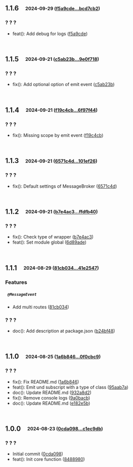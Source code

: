 ## **1.1.6**&emsp;<sub><sup>2024-09-29 ([f5a9cde...bcd7cb2](https://github.com/cubiless/nestjs-message-broker/compare/f5a9cde1d838b3df95a23be3810889eb4390d84b...bcd7cb2968efdb1dcfe50f6ff33a3b97e43e12c3?diff=split))</sup></sub>

### ? ? ?

- feat\(\): Add debug for logs ([f5a9cde](https://github.com/cubiless/nestjs-message-broker/commit/f5a9cde1d838b3df95a23be3810889eb4390d84b))

<br>

## **1.1.5**&emsp;<sub><sup>2024-09-21 ([c5ab23b...9e0f718](https://github.com/cubiless/nestjs-message-broker/compare/c5ab23bcec6ac30998b7c391cbb771ee107ab800...9e0f718b5329f3adc42eba5f1dd89422c5008bc9?diff=split))</sup></sub>

### ? ? ?

- fix\(\): Add optional option of emit event ([c5ab23b](https://github.com/cubiless/nestjs-message-broker/commit/c5ab23bcec6ac30998b7c391cbb771ee107ab800))

<br>

## **1.1.4**&emsp;<sub><sup>2024-09-21 ([f19c4cb...6f97f44](https://github.com/cubiless/nestjs-message-broker/compare/f19c4cb66d5fb804d7e90d50fec4fe6c81b5f5b6...6f97f44b521175f93e31f588631060b3bc84f0a4?diff=split))</sup></sub>

### ? ? ?

- fix\(\): Missing scope by emit event ([f19c4cb](https://github.com/cubiless/nestjs-message-broker/commit/f19c4cb66d5fb804d7e90d50fec4fe6c81b5f5b6))

<br>

## **1.1.3**&emsp;<sub><sup>2024-09-21 ([6571c4d...101ef26](https://github.com/cubiless/nestjs-message-broker/compare/6571c4d9fdb3c2d8a0b42de3f3af6e6d2e154bc7...101ef26510b7d37f96704e14260ef168edd9e6e4?diff=split))</sup></sub>

### ? ? ?

- fix\(\): Default settings of MessageBroker ([6571c4d](https://github.com/cubiless/nestjs-message-broker/commit/6571c4d9fdb3c2d8a0b42de3f3af6e6d2e154bc7))

<br>

## **1.1.2**&emsp;<sub><sup>2024-09-21 ([b7e4ac3...ffdfb40](https://github.com/cubiless/nestjs-message-broker/compare/b7e4ac38b53bfedb563b92cca90bd459b44846e2...ffdfb4038b5def4acfe16280875f613823594897?diff=split))</sup></sub>

### ? ? ?

- fix\(\): Check type of wrapper ([b7e4ac3](https://github.com/cubiless/nestjs-message-broker/commit/b7e4ac38b53bfedb563b92cca90bd459b44846e2))
- feat\(\): Set module global ([6d89ade](https://github.com/cubiless/nestjs-message-broker/commit/6d89ade32e0b36df27be6c9c6dedd238cd7e7b25))

<br>

## **1.1.1**&emsp;<sub><sup>2024-08-29 ([81cb034...41e2547](https://github.com/cubiless/nestjs-message-broker/compare/81cb03431fc1cc65b2f65b171d17617c2675470f...41e2547f8ddc5a7cc3195ef837e865e867f37f8f?diff=split))</sup></sub>

### Features

##### &ensp;`@MessageEvent`

- Add multi routes ([81cb034](https://github.com/cubiless/nestjs-message-broker/commit/81cb03431fc1cc65b2f65b171d17617c2675470f))

### ? ? ?

- doc\(\): Add description at package\.json ([b24bf48](https://github.com/cubiless/nestjs-message-broker/commit/b24bf48cad545a732ad9e9a0575dee431cd39fd9))

<br>

## **1.1.0**&emsp;<sub><sup>2024-08-25 ([1a6b846...0f0cbc9](https://github.com/cubiless/nestjs-message-broker/compare/1a6b8469214aa217c1b21554c5be7affa02b2808...0f0cbc9ae2a2674a744d3fcef192ddfe3129c7bb?diff=split))</sup></sub>

### ? ? ?

- fix\(\): Fix README\.md ([1a6b846](https://github.com/cubiless/nestjs-message-broker/commit/1a6b8469214aa217c1b21554c5be7affa02b2808))
- feat\(\): Emit und subscript with a type of class ([95aab7a](https://github.com/cubiless/nestjs-message-broker/commit/95aab7ac70d6e3e47f51aae5403cd31cc70d88d1))
- doc\(\): Update README\.md ([932a8d2](https://github.com/cubiless/nestjs-message-broker/commit/932a8d22d24c9b18c3b1bfbb30f3fd30d0fdebbf))
- fix\(\): Remove console logs ([9a0bacb](https://github.com/cubiless/nestjs-message-broker/commit/9a0bacb15ea032bca4b0ce3518d1160d71adf21c))
- doc\(\): Update README\.md ([e182e5b](https://github.com/cubiless/nestjs-message-broker/commit/e182e5bfb532326366320b020cdf4ddff973d733))

<br>

## **1.0.0**&emsp;<sub><sup>2024-08-23 ([0cda098...c1ec9db](https://github.com/cubiless/nestjs-message-broker/compare/0cda098e1cb943a7381efe238da8687c5c7e25d2...c1ec9db1c9ba07ddf6d3555e406945a8d7f2c1a2?diff=split))</sup></sub>

### ? ? ?

- Initial commit ([0cda098](https://github.com/cubiless/nestjs-message-broker/commit/0cda098e1cb943a7381efe238da8687c5c7e25d2))
- feat\(\): Init core function ([8488980](https://github.com/cubiless/nestjs-message-broker/commit/8488980245d7c6eef3c485bc468e7aad8ebbf12c))

<br>


